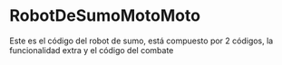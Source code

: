 # RobotDeSumoMotoMoto
Este es el código del robot de sumo, está compuesto por 2 códigos, la funcionalidad extra y el código del combate
